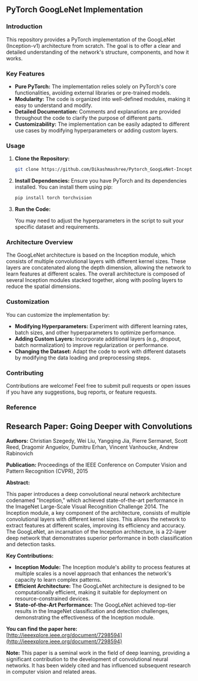 ## **PyTorch GoogLeNet Implementation**

### **Introduction**
This repository provides a PyTorch implementation of the GoogLeNet (Inception-v1) architecture from scratch. The goal is to offer a clear and detailed understanding of the network's structure, components, and how it works.

### **Key Features**
* **Pure PyTorch:** The implementation relies solely on PyTorch's core functionalities, avoiding external libraries or pre-trained models.
* **Modularity:** The code is organized into well-defined modules, making it easy to understand and modify.
* **Detailed Documentation:** Comments and explanations are provided throughout the code to clarify the purpose of different parts.
* **Customizability:** The implementation can be easily adapted to different use cases by modifying hyperparameters or adding custom layers.

### **Usage**
1. **Clone the Repository:**
   ```bash
   git clone https://github.com/Dikashmashree/Pytorch_GoogLeNet-InceptionNet_from_scratch.git
   ```
2. **Install Dependencies:**
   Ensure you have PyTorch and its dependencies installed. You can install them using pip:
   ```bash
   pip install torch torchvision
   ```
3. **Run the Code:**
   
   You may need to adjust the hyperparameters in the script to suit your specific dataset and requirements.

### **Architecture Overview**
The GoogLeNet architecture is based on the Inception module, which consists of multiple convolutional layers with different kernel sizes. These layers are concatenated along the depth dimension, allowing the network to learn features at different scales. The overall architecture is composed of several Inception modules stacked together, along with pooling layers to reduce the spatial dimensions.

### **Customization**
You can customize the implementation by:
* **Modifying Hyperparameters:** Experiment with different learning rates, batch sizes, and other hyperparameters to optimize performance.
* **Adding Custom Layers:** Incorporate additional layers (e.g., dropout, batch normalization) to improve regularization or performance.
* **Changing the Dataset:** Adapt the code to work with different datasets by modifying the data loading and preprocessing steps.

### **Contributing**
Contributions are welcome! Feel free to submit pull requests or open issues if you have any suggestions, bug reports, or feature requests.

### **Reference**
## **Research Paper: Going Deeper with Convolutions**

**Authors:** Christian Szegedy, Wei Liu, Yangqing Jia, Pierre Sermanet, Scott Reed, Dragomir Anguelov, Dumitru Erhan, Vincent Vanhoucke, Andrew Rabinovich

**Publication:** Proceedings of the IEEE Conference on Computer Vision and Pattern Recognition (CVPR), 2015

**Abstract:**

This paper introduces a deep convolutional neural network architecture codenamed "Inception," which achieved state-of-the-art performance in the ImageNet Large-Scale Visual Recognition Challenge 2014. The Inception module, a key component of the architecture, consists of multiple convolutional layers with different kernel sizes. This allows the network to extract features at different scales, improving its efficiency and accuracy. The GoogLeNet, an incarnation of the Inception architecture, is a 22-layer deep network that demonstrates superior performance in both classification and detection tasks.

**Key Contributions:**

* **Inception Module:** The Inception module's ability to process features at multiple scales is a novel approach that enhances the network's capacity to learn complex patterns.
* **Efficient Architecture:** The GoogLeNet architecture is designed to be computationally efficient, making it suitable for deployment on resource-constrained devices.
* **State-of-the-Art Performance:** The GoogLeNet achieved top-tier results in the ImageNet classification and detection challenges, demonstrating the effectiveness of the Inception module.

**You can find the paper here:** [http://ieeexplore.ieee.org/document/7298594](http://ieeexplore.ieee.org/document/7298594)

**Note:** This paper is a seminal work in the field of deep learning, providing a significant contribution to the development of convolutional neural networks. It has been widely cited and has influenced subsequent research in computer vision and related areas.


